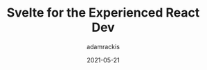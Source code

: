 ---
author: adamrackis
date: 2021-05-21
permalink: false
publisher: css
tags:
  - react
  - svelte
target_url: https://css-tricks.com/svelte-for-the-experienced-react-dev/
title: Svelte for the Experienced React Dev
---
